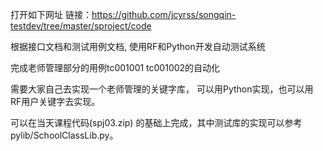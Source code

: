 打开如下网址 链接：https://github.com/jcyrss/songqin-testdev/tree/master/sproject/code

根据接口文档和测试用例文档, 使用RF和Python开发自动测试系统

完成老师管理部分的用例tc001001 tc001002的自动化 


需要大家自己去实现一个老师管理的关键字库， 可以用Python实现，也可以用 RF用户关键字去实现。



可以在当天课程代码(spj03.zip) 的基础上完成，其中测试库的实现可以参考pylib/SchoolClassLib.py。
